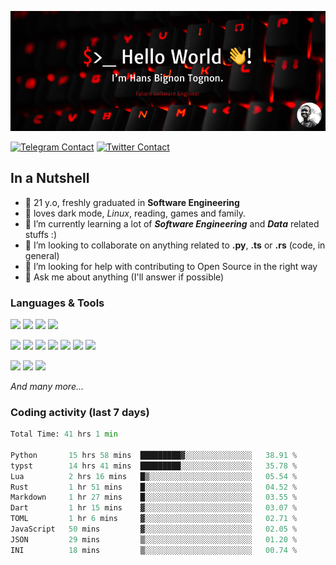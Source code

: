 ![Cover](assets/gh-readme-cover.png)

[![Telegram Contact](https://img.shields.io/badge/Telegram-%230088CC.svg?style=for-the-badge&logo=telegram&logoColor=white)](https://t.me/hanstobi) [![Twitter Contact](https://img.shields.io/badge/Twitter-%2308A0E9.svg?style=for-the-badge&logo=twitter&logoColor=white)](https://twitter.com/_tobihans)

## In a Nutshell
- 👤 21 y.o, freshly graduated in **Software Engineering**
- 🖤 loves dark mode, *Linux*, reading, games and family.
- 🌱 I’m currently learning a lot of ***Software Engineering*** and ***Data*** related stuffs :)
- 👯 I’m looking to collaborate on anything related to **.py**, **.ts** or **.rs** (code, in general)
- 🤔 I’m looking for help with contributing to Open Source in the right way
- 💬 Ask me about anything (I'll answer if possible)

### Languages & Tools
![](https://img.shields.io/badge/Linux-%23eab30f.svg?style=for-the-badge&logo=linux&logoColor=black) ![](https://img.shields.io/badge/Git-%23e54a2f.svg?style=for-the-badge&logo=git&logoColor=white) ![](https://img.shields.io/badge/Github-%231a1d21.svg?style=for-the-badge&logo=github&logoColor=white) ![](https://img.shields.io/badge/Docker-%230394f0.svg?style=for-the-badge&logo=docker&logoColor=white)

![](https://img.shields.io/badge/C-%231a1d21.svg?style=for-the-badge&logo=C&logoColor=white) ![](https://img.shields.io/badge/TypeScript-%230074c2.svg?style=for-the-badge&logo=typescript&logoColor=white) ![](https://img.shields.io/badge/Python-%23f0c540.svg?style=for-the-badge&logo=python) ![](https://img.shields.io/badge/Rust-%23ea4800.svg?style=for-the-badge&logo=rust) ![](https://img.shields.io/badge/Php-%237175aa.svg?style=for-the-badge&logo=php&logoColor=white) ![](https://img.shields.io/badge/HTML-%23d84924.svg?style=for-the-badge&logo=html5&logoColor=white) ![](https://img.shields.io/badge/Scss-%23c45f92.svg?style=for-the-badge&logo=sass&logoColor=white)

![](https://img.shields.io/badge/Vue-%23314559.svg?style=for-the-badge&logo=vue.js) ![](https://img.shields.io/badge/Laravel-%23e54a2f.svg?style=for-the-badge&logo=laravel&logoColor=white) ![](https://img.shields.io/badge/Adonis-%235a45ff.svg?style=for-the-badge&logo=adonisjs)

*And many more...*

### Coding activity (last 7 days)
<!--START_SECTION:waka-->

```python
Total Time: 41 hrs 1 min

Python       15 hrs 58 mins  █████████▓░░░░░░░░░░░░░░░   38.91 %
typst        14 hrs 41 mins  █████████░░░░░░░░░░░░░░░░   35.78 %
Lua          2 hrs 16 mins   █▒░░░░░░░░░░░░░░░░░░░░░░░   05.54 %
Rust         1 hr 51 mins    █░░░░░░░░░░░░░░░░░░░░░░░░   04.52 %
Markdown     1 hr 27 mins    █░░░░░░░░░░░░░░░░░░░░░░░░   03.55 %
Dart         1 hr 15 mins    ▓░░░░░░░░░░░░░░░░░░░░░░░░   03.07 %
TOML         1 hr 6 mins     ▓░░░░░░░░░░░░░░░░░░░░░░░░   02.71 %
JavaScript   50 mins         ▓░░░░░░░░░░░░░░░░░░░░░░░░   02.05 %
JSON         29 mins         ▒░░░░░░░░░░░░░░░░░░░░░░░░   01.20 %
INI          18 mins         ▒░░░░░░░░░░░░░░░░░░░░░░░░   00.74 %
```

<!--END_SECTION:waka-->

